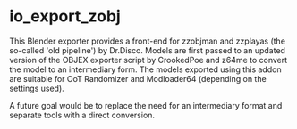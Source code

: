 # io_export_zobj

This Blender exporter provides a front-end for zzobjman and zzplayas (the so-called 'old pipeline') by Dr.Disco. Models are first passed to an updated version of the OBJEX exporter script by CrookedPoe and z64me to convert the model to an intermediary form. The models exported using this addon are suitable for OoT Randomizer and Modloader64 (depending on the settings used).

A future goal would be to replace the need for an intermediary format and separate tools with a direct conversion.